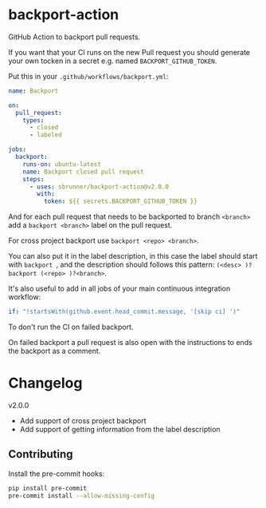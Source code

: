 # backport-action

GitHub Action to backport pull requests.

If you want that your CI runs on the new Pull request you should generate your own tocken in a secret
e.g. named `BACKPORT_GITHUB_TOKEN`.

Put this in your `.github/workflows/backport.yml`:

```yaml
name: Backport

on:
  pull_request:
    types:
      - closed
      - labeled

jobs:
  backport:
    runs-on: ubuntu-latest
    name: Backport closed pull request
    steps:
      - uses: sbrunner/backport-action@v2.0.0
        with:
          token: ${{ secrets.BACKPORT_GITHUB_TOKEN }}
```

And for each pull request that needs to be backported to branch `<branch>` add a `backport <branch>` label
on the pull request.

For cross project backport use `backport <repo> <branch>`.

You can also put it in the label description, in this case the label should start with `backport `,
and the description should follows this pattern: `(<desc> )?backport (<repo> )?<branch>`.

It's also useful to add in all jobs of your main continuous integration workflow:

```yaml
if: "!startsWith(github.event.head_commit.message, '[skip ci] ')"
```

To don't run the CI on failed backport.

On failed backport a pull request is also open with the instructions to ends the backport as a comment.

# Changelog

v2.0.0

- Add support of cross project backport
- Add support of getting information from the label description

## Contributing

Install the pre-commit hooks:

```bash
pip install pre-commit
pre-commit install --allow-missing-config
```
